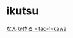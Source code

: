 # ikutsu
[なんか作る - tac-1-kawa](https://scrapbox.io/tac-1-kawa/%E3%81%AA%E3%82%93%E3%81%8B%E4%BD%9C%E3%82%8B)
